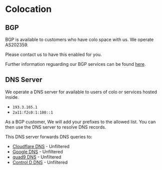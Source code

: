 # Colocation

## BGP

BGP is available to customers who have colo space with us. We operate AS202359.

Please contact us to have this enabled for you.

Further information reguarding our BGP services can be found [here](index.md).

## DNS Server

We operate a DNS server for available to users of colo or services hosted inside.

- `193.3.165.1` 
- `2a11:f2c0:1:100::1`

As a BGP customer, We will add your prefixes to the allowed list. You can then use the DNS server to resolve DNS records.

This DNS server forwards DNS queries to:

- [Cloudflare DNS](https://cloudflare-dns.com) - Unfiltered
- [Google DNS](https://developers.google.com/speed/public-dns) - Unfiltered
- [quad9 DNS](https://www.quad9.net) - Unfiltered
- [Control D DNS](https://controld.com) - Unfiltered